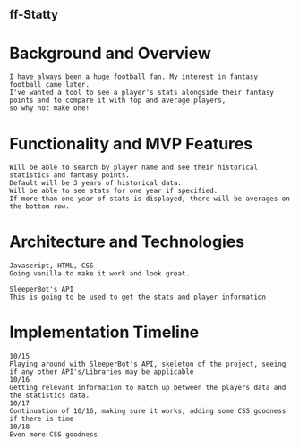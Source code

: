 ## ff-Statty

# Background and Overview
    I have always been a huge football fan. My interest in fantasy football came later.
    I've wanted a tool to see a player's stats alongside their fantasy points and to compare it with top and average players,
    so why not make one! 
    
# Functionality and MVP Features
    Will be able to search by player name and see their historical statistics and fantasy points.
    Default will be 3 years of historical data. 
    Will be able to see stats for one year if specified. 
    If more than one year of stats is displayed, there will be averages on the bottom row.
    
# Architecture and Technologies
    Javascript, HTML, CSS
    Going vanilla to make it work and look great.
    
    SleeperBot's API 
    This is going to be used to get the stats and player information
    
# Implementation Timeline
    10/15 
    Playing around with SleeperBot's API, skeleton of the project, seeing if any other API's/Libraries may be applicable
    10/16
    Getting relevant information to match up between the players data and the statistics data.
    10/17
    Continuation of 10/16, making sure it works, adding some CSS goodness if there is time
    10/18
    Even more CSS goodness
